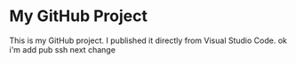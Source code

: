 # My GitHub Project

This is my GitHub project. I published it directly from Visual Studio Code.
ok i'm add pub ssh
next change